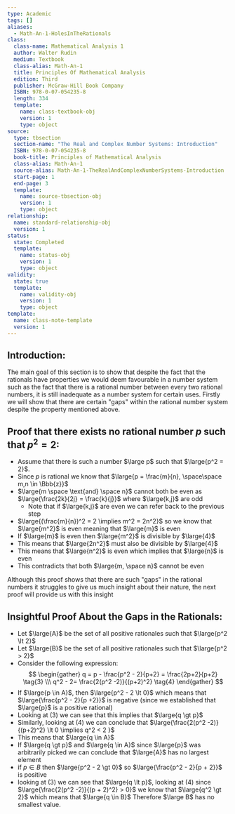 ```yaml
---
type: Academic
tags: []
aliases:
  - Math-An-1-HolesInTheRationals
class:
  class-name: Mathematical Analysis 1
  author: Walter Rudin
  medium: Textbook
  class-alias: Math-An-1
  title: Principles Of Mathematical Analysis
  edition: Third
  publisher: McGraw-Hill Book Company
  ISBN: 978-0-07-054235-8
  length: 334
  template:
    name: class-textbook-obj
    version: 1
    type: object
source:
  type: tbsection
  section-name: "The Real and Complex Number Systems: Introduction"
  ISBN: 978-0-07-054235-8
  book-title: Principles of Mathematical Analysis
  class-alias: Math-An-1
  source-alias: Math-An-1-TheRealAndComplexNumberSystems-Introduction
  start-page: 1
  end-page: 3
  template:
    name: source-tbsection-obj
    version: 1
    type: object
relationship:
  name: standard-relationship-obj
  version: 1
status:
  state: Completed
  template:
    name: status-obj
    version: 1
    type: object
validity:
  state: true
  template:
    name: validity-obj
    version: 1
    type: object
template:
  name: class-note-template
  version: 1
---
```


## Introduction:
The main goal of this section is to show that despite the fact that the rationals have properties we would deem favourable in a number system such as the fact that there is a rational number between every two rational numbers, it is still inadequate as a number system for certain uses. 
Firstly we will show that there are certain "gaps" within the rational number system despite the property mentioned above. 

## Proof that there exists no rational number $p$ such that $p^2 = 2$:
- Assume that there is such a number $\large p$ such that $\large{p^2 = 2}$.
- Since $p$ is rational we know that  $\large{p = \frac{m}{n}, \space\space m,n \in \Bbb{z}}$  
- $\large{m \space \text{and} \space n}$ cannot both be even as $\large{\frac{2k}{2j} = \frac{k}{j}}$ where $\large{k,j}$ are odd
	- Note that if $\large{k,j}$ are even we can refer back to the previous step
- $\large{(\frac{m}{n})^2 = 2 \implies m^2 = 2n^2}$ so we know that $\large{m^2}$ is even meaning that $\large{m}$ is even
- If $\large{m}$ is even then $\large{m^2}$ is divisible by $\large{4}$
- This means that $\large{2n^2}$ must also be divisible by $\large{4}$
- This means that $\large{n^2}$ is even which implies that $\large{n}$ is even
- This contradicts that both $\large{m, \space n}$ cannot be even 

Although this proof shows that there are such "gaps" in the rational numbers it struggles to give us much insight about their nature, the next proof will provide us with this insight

## Insightful Proof About the Gaps in the Rationals:

- Let $\large{A}$ be the set of all positive rationales such that $\large{p^2 \lt 2}$ 
- Let $\large{B}$ be the set of all positive rationales such that $\large{p^2 > 2}$ 
- Consider the following expression: 
$$
\begin{gather}
q = p - \frac{p^2 - 2}{p+2} = \frac{2p+2}{p+2} \tag{3} \\\
q^2  - 2= \frac{2(p^2 -2)}{(p+2)^2} \tag{4}
\end{gather}
$$
- If $\large{p \in A}$, then $\large{p^2 - 2 \lt 0}$ which means that $\large{\frac{p^2 - 2}{p +2}}$ is negative (since we established that $\large{p}$ is a positive rational)
- Looking at (3) we can see that this implies that $\large{q \gt p}$
- Similarly, looking at ${(4)}$ we can conclude that  $\large{\frac{2(p^2 -2)}{(p+2)^2} \lt 0 \implies q^2 < 2 }$
- This means that $\large{q \in A}$
- If $\large{q \gt p}$ and $\large{q \in A}$ since $\large{p}$ was arbitrarily picked we can conclude that $\large{A}$ has no largest element
- if $p \in B$ then $\large{p^2 - 2 \gt 0}$ so $\large{\frac{p^2 - 2}{p + 2}}$ is positive
- looking at ${(3)}$ we can see that $\large{q \lt p}$, looking at $(4)$ since $\large{\frac{2(p^2 -2)}{(p + 2)^2} > 0}$ we know that $\large{q^2 \gt 2}$ which means that $\large{q \in B}$ Therefore $\large B$ has no smallest value.